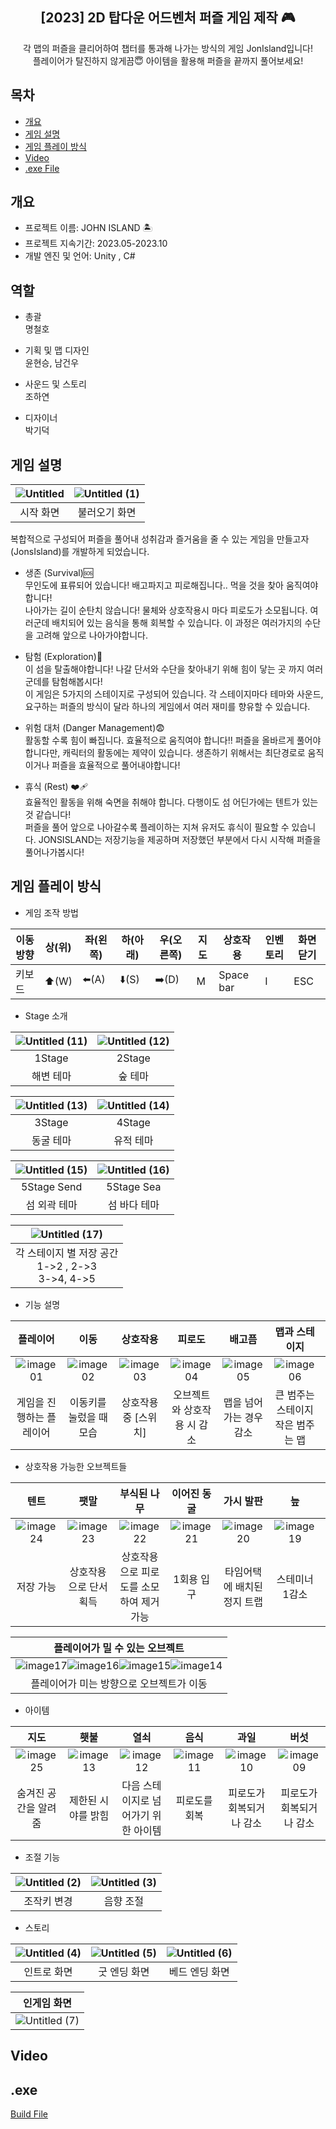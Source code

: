 <div align="center">
<h2>[2023] 2D 탑다운 어드벤처 퍼즐 게임 제작 🎮</h2>
각 맵의 퍼즐을 클리어하여 챕터를 통과해 나가는 방식의 게임 JonIsland입니다!<br>
플레이어가 탈진하지 않게끔😇 아이템을 활용해 퍼즐을 끝까지 풀어보세요!

</div>

## 목차
  - [개요](#개요) 
  - [게임 설명](#게임-설명)
  - [게임 플레이 방식](#게임-플레이-방식)
  - [Video](#Video)
  - [.exe File](#.exe)

## 개요
- 프로젝트 이름: JOHN ISLAND 🏝️
- 프로젝트 지속기간: 2023.05-2023.10
- 개발 엔진 및 언어: Unity , C#

## 역할
- 총괄<br>명철호<br>

- 기획 및 맵 디자인<br>윤현승, 남건우<br>

- 사운드 및 스토리<br>조하연<br>

- 디자이너<br> 박기덕 <br>

## 게임 설명
|![Untitled](https://github.com/Geonwoo1472/Tutorial-1-1/assets/110521729/932602c5-800b-4027-bf00-4f7078261d01)|![Untitled (1)](https://github.com/Geonwoo1472/Tutorial-1-1/assets/110521729/c4e143c2-a5e1-4d6e-9565-c3fc70b2cf2d)|
|:---:|:---:|
|시작 화면|불러오기 화면|

복합적으로 구성되어 퍼즐을 풀어내 성취감과 즐거움을 줄 수 있는 게임을 만들고자 (JonsIsland)를 개발하게 되었습니다.
- 생존 (Survival)🆘<br>
무인도에 표류되어 있습니다! 배고파지고 피로해집니다.. 먹을 것을 찾아 움직여야 합니다!<br>
나아가는 길이 순탄치 않습니다! 물체와 상호작용시 마다 피로도가 소모됩니다. 여러군데 배치되어 있는 음식을 통해 회복할 수 있습니다.
이 과정은 여러가지의 수단을 고려해 앞으로 나아가야합니다.

- 탐험 (Exploration)🔎<br>
이 섬을 탈출해야합니다! 나갈 단서와 수단을 찾아내기 위해 힘이 닿는 곳 까지 여러군데를 탐험해봅시다!<br>
이 게임은 5가지의 스테이지로 구성되어 있습니다. 각 스테이지마다 테마와 사운드, 요구하는 퍼즐의 방식이 달라 하나의 게임에서 여러 재미를 향유할 수 있습니다.

- 위험 대처 (Danger Management)😨<br>
활동할 수록 힘이 빠집니다. 효율적으로 움직여야 합니다!!
퍼즐을 올바르게 풀어야합니다만, 캐릭터의 활동에는 제약이 있습니다. 생존하기 위해서는 최단경로로 움직이거나 퍼즐을 효율적으로 풀어내야합니다!

- 휴식 (Rest) ❤️‍🩹<br>
효율적인 활동을 위해 숙면을 취해야 합니다. 다행이도 섬 어딘가에는 텐트가 있는 것 같습니다!<br>
퍼즐을 풀어 앞으로 나아갈수록 플레이하는 지쳐 유저도 휴식이 필요할 수 있습니다. JONSISLAND는 저장기능을 제공하며 저장했던 부분에서 다시 시작해 퍼즐을 풀어나가봅시다!

## 게임 플레이 방식
- 게임 조작 방법

|이동방향|상(위)|좌(왼쪽)|하(아래)|우(오른쪽)|지도|상호작용|인벤토리|화면 닫기|
|---|---|---|---|---|---|---|---|---|
|키보드|⬆️(W)|⬅️(A)|⬇️(S)|➡️(D)|M|Space bar|I|ESC|

- Stage 소개

|![Untitled (11)](https://github.com/Geonwoo1472/Tutorial-1-1/assets/110521729/48cde6e1-342d-4f3e-a34f-b4aaca1b8dc2)|![Untitled (12)](https://github.com/Geonwoo1472/Tutorial-1-1/assets/110521729/2a9127a9-faf4-4614-be97-2d1bcd3f9996)|
|:---:|:---:|
|1Stage|2Stage|
|해변 테마|숲 테마|

|![Untitled (13)](https://github.com/Geonwoo1472/Tutorial-1-1/assets/110521729/91f6a45b-e89c-41b3-9dad-13ff7d0d9159)|![Untitled (14)](https://github.com/Geonwoo1472/Tutorial-1-1/assets/110521729/aec58ff2-93d0-4cff-b02c-4360ef4fce6c)|
|:---:|:---:|
|3Stage|4Stage|
|동굴 테마|유적 테마|

|![Untitled (15)](https://github.com/Geonwoo1472/Tutorial-1-1/assets/110521729/2f57b130-6715-45b5-a9e4-918f421febdf)|![Untitled (16)](https://github.com/Geonwoo1472/Tutorial-1-1/assets/110521729/7ebb4681-2afb-4279-b2a8-aa27bf2eb5bf)|
|:---:|:---:|
|5Stage Send|5Stage Sea|
|섬 외곽 테마|섬 바다 테마|

|![Untitled (17)](https://github.com/Geonwoo1472/Tutorial-1-1/assets/110521729/ea45ee1a-d4e2-4afd-8520-b159a7ac31dc)|
|:---:|
|각 스테이지 별 저장 공간<br> 1->2 , 2->3<br> 3->4, 4->5|

- 기능 설명

|플레이어|이동|상호작용|피로도|배고픔|맵과 스테이지|맵 이동|맵 이동|인벤토리|
|:---:|:---:|:---:|:---:|:---:|:---:|:---:|:---:|:---:|
|![image01](https://github.com/Geonwoo1472/Tutorial-1-1/assets/110521729/674fdb86-127f-4619-8e7e-2ed0d260dabc)|![image02](https://github.com/Geonwoo1472/Tutorial-1-1/assets/110521729/d719abee-263b-49f1-8671-91e793164497)|![image03](https://github.com/Geonwoo1472/Tutorial-1-1/assets/110521729/dd8a7e45-18f7-4953-a4dc-ec13edf32e15)|![image04](https://github.com/Geonwoo1472/Tutorial-1-1/assets/110521729/6310f9df-0bf2-479f-a8df-fc37f63387c8)|![image05](https://github.com/Geonwoo1472/Tutorial-1-1/assets/110521729/2e04536b-a4e7-4608-a938-03dee425c538)|![image06](https://github.com/Geonwoo1472/Tutorial-1-1/assets/110521729/c03ca605-5411-41aa-9a39-b20889fec0cc)|![image07](https://github.com/Geonwoo1472/Tutorial-1-1/assets/110521729/0d7354cf-fd29-4a86-8967-a5210355229f)|![image08](https://github.com/Geonwoo1472/Tutorial-1-1/assets/110521729/bb828600-ba43-4bb3-9e2f-668e43c56ea6)|![image09](https://github.com/Geonwoo1472/Tutorial-1-1/assets/110521729/a5655b59-6e20-4b93-bcb3-d7ea8a4ffb14)|
|게임을 진행하는 플레이어|이동키를 눌렀을 때 모습|상호작용 중 [스위치]|오브젝트와 상호작용 시 감소|맵을 넘어가는 경우 감소|큰 범주는 스테이지 작은 범주는 맵|맵간 이동 포탈|특수한 맵으로 이동하는 포탈|아이템이 저장되는 공간|

- 상호작용 가능한 오브젝트들

|텐트|팻말|부식된 나무|이어진 동굴|가시 발판|늪|스위치|
|:---:|:---:|:---:|:---:|:---:|:---:|:---:|
|![image24](https://github.com/Geonwoo1472/Tutorial-1-1/assets/110521729/891c1d9e-f80f-44ed-bc49-67c19f2667a7)|![image23](https://github.com/Geonwoo1472/Tutorial-1-1/assets/110521729/18f5658c-a60f-4a92-8ac3-fa960b5b37fe)|![image22](https://github.com/Geonwoo1472/Tutorial-1-1/assets/110521729/fb9d2dd7-64e6-43e2-9f9a-e4f9de113fad)|![image21](https://github.com/Geonwoo1472/Tutorial-1-1/assets/110521729/f4084933-39df-4152-982b-958fe6174771)|![image20](https://github.com/Geonwoo1472/Tutorial-1-1/assets/110521729/50d902d4-6c16-449c-a0d6-be404dbf15f4)|![image19](https://github.com/Geonwoo1472/Tutorial-1-1/assets/110521729/66b14124-96a3-4ace-894f-8b1950e91782)|![image18](https://github.com/Geonwoo1472/Tutorial-1-1/assets/110521729/c9ac8a40-fafa-4b06-93a1-56ce5b910eed)|
|저장 가능|상호작용으로 단서 획득|상호작용으로 피로도를 소모하여 제거 가능|1회용 입구|타임어택에 배치된 정지 트랩|스테미너 1감소|중요 오브젝트 활성화|

|플레이어가 밀 수 있는 오브젝트|
|:---:|
|![image17](https://github.com/Geonwoo1472/Tutorial-1-1/assets/110521729/cb61654c-8e22-4d20-8e1f-d575aa888142)![image16](https://github.com/Geonwoo1472/Tutorial-1-1/assets/110521729/1a11a1e1-c60d-4a49-945f-77cd1b11251a)![image15](https://github.com/Geonwoo1472/Tutorial-1-1/assets/110521729/fa3ab922-a923-41b0-8aa7-2dd72db04ad0)![image14](https://github.com/Geonwoo1472/Tutorial-1-1/assets/110521729/3cba2802-ea18-4446-b21f-9cb910434b85)|
|플레이어가 미는 방향으로 오브젝트가 이동|

- 아이템

|지도|횃불|열쇠|음식|과일|버섯|
|:---:|:---:|:---:|:---:|:---:|:---:|
|![image25](https://github.com/Geonwoo1472/Tutorial-1-1/assets/110521729/d14f25b7-8d66-4246-98de-8fc4aecaee61)|![image13](https://github.com/Geonwoo1472/Tutorial-1-1/assets/110521729/0d1f780c-9e8a-4d8d-9a9f-11e925bb0b85)|![image12](https://github.com/Geonwoo1472/Tutorial-1-1/assets/110521729/6de10035-1f0e-4b76-a427-8967b375faaa)|![image11](https://github.com/Geonwoo1472/Tutorial-1-1/assets/110521729/b871ac8d-295a-4fea-878c-80e172bb1415)|![image10](https://github.com/Geonwoo1472/Tutorial-1-1/assets/110521729/3e2afa5e-d63b-465f-a40e-41d6fe52e24d)|![image09](https://github.com/Geonwoo1472/Tutorial-1-1/assets/110521729/3187c9a0-d368-4a52-8230-042dd7dbc72d)|![image08](https://github.com/Geonwoo1472/Tutorial-1-1/assets/110521729/e16a4cf1-451f-4841-a964-158250763e98)|
|숨겨진 공간을 알려줌|제한된 시야를 밝힘|다음 스테이지로 넘어가기 위한 아이템|피로도를 회복|피로도가 회복되거나 감소|피로도가 회복되거나 감소|


- 조절 기능

|![Untitled (2)](https://github.com/Geonwoo1472/Tutorial-1-1/assets/110521729/dd7cf1cc-af4d-43fe-ac80-3b8be740b1f0)|![Untitled (3)](https://github.com/Geonwoo1472/Tutorial-1-1/assets/110521729/7a2f67db-7036-4cb0-982a-3543c3279c44)|
|:---:|:---:|
|조작키 변경|음향 조절|

- 스토리

|![Untitled (4)](https://github.com/Geonwoo1472/Tutorial-1-1/assets/110521729/240df410-2fd3-46bc-ae58-946f0f286a05)|![Untitled (5)](https://github.com/Geonwoo1472/Tutorial-1-1/assets/110521729/cc028f5c-b445-4b22-b63b-8d4442a9f303)|![Untitled (6)](https://github.com/Geonwoo1472/Tutorial-1-1/assets/110521729/235cef20-715b-4657-ba15-6a37c66f73e6)|
|:---:|:---:|:---:|
|인트로 화면|굿 엔딩 화면|베드 엔딩 화면|




|인게임 화면|
|:---:|
|![Untitled (7)](https://github.com/Geonwoo1472/Tutorial-1-1/assets/110521729/4522aa5e-85af-47c1-89f6-d8f0a36d6db3)|

## Video 

## .exe
[Build File](https://drive.google.com/file/d/11a1f04m6v4tCn4Q79Nzk1IjSCPOM-JOi/view?usp=drive_link)

